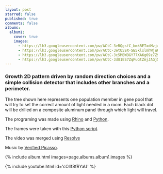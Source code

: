 ```yaml
---
layout: post
starred: false
published: true
comments: false
albums:
  album1:
    cover: true
    images:
      - https://lh3.googleusercontent.com/pw/ACtC-3eRQgsfC_bmkRETxdMzjxKAnDBLyOhjKFECmsSWgpxdMo4ZRLpw5WOJ27tELTBcS_u3AqJtJMIuSgCCTpIKowBecb-KCqFC2d6qnBBUT5-r9sNAcyjGtTUeNt-pTmpI8bhOiO0L1HdsdCob5WBUXNYanA=w1194-h893-no?authuser=1
      - https://lh3.googleusercontent.com/pw/ACtC-3etU5SX-SE5klxlmhWjuO2e4AdOx_WPQmo53B5ZgGAFS2z-8WCrgXUS8QrxzFEHKX-ixJ_QO9obRouB1aTOQv015vNmQVjGJ-rrSiIi25XNbMa4L0orwPV8APpc5zyr8h3TXr4F3TP_x46UbxNrrKQySA=w1683-h830-no?authuser=0
      - https://lh3.googleusercontent.com/pw/ACtC-3c5MBW3GY77XA6g69z7ZSH0n7n1tFeaY-Ptg1_XeFpK520Gam25WvYeYqk0FykQLYW-HHjs_GQyOef4WFPnWLnQXJSKyIc4U0ldWZcfGo7oAIcDfT7IAPP21pO1z__Tm67PLNeTGeZGxPXgSj0upKH6bw=w1695-h951-no?authuser=0
      - https://lh3.googleusercontent.com/pw/ACtC-3dU1ES7ZqFuGtZmjJAGj5weHEs8uZ4v4WqatWTeJ7LjgwVLkinf5OomeBaPx1Thbgln-HNa861MzByhU5AYKRmr_n1KhV73mynm0sWvR2zgZlO4s7jhQw3JntTxkLBSn0bNmWk1jSC83eOYmM-LyMb_oQ=w1692-h893-no?authuser=1
---
```


### Growth 2D pattern driven by random direction choices and a simple collision detector that includes other branches and a perimeter.
The tree shown here represents one population member in gene pool that will try to set the correct amount of light needed in a room. Each black dot will be drilled on a composite aluminum panel through which light will travel.

The programing was made using [Rhino](https://www.rhino3d.com/6) and [Python](https://www.python.org/).

The frames were taken with this [Python script](https://www.dfmd.mx/2020/01/01/rhino-python-path-tracing-animation.html).

The video was merged using [Resolve](https://www.blackmagicdesign.com/products/davinciresolve/)

Music by [Verified Picasso](https://www.youtube.com/channel/UCqDmyXPJdrZjwUdWLyhyQRA).

{% include album.html images=page.albums.album1.images %}

{% include youtube.html id='cOllf8fRYaU' %}
